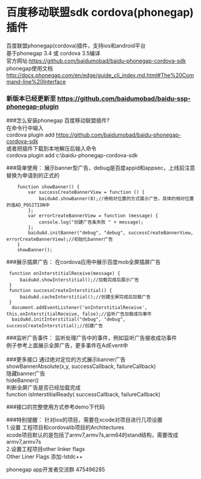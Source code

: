 百度移动联盟sdk cordova(phonegap)插件
====================

百度联盟phonegap(cordova)插件，支持ios和android平台<br/>
基于phonegap 3.4 或 cordova 3.5编译<br/>
官方网址:https://github.com/baidumobad/baidu-phonegap-cordova-sdk<br/>
phonegap使用文档<br/>
http://docs.phonegap.com/en/edge/guide_cli_index.md.html#The%20Command-line%20Interface  <br/>

### 新版本已经更新至  https://github.com/baidumobad/baidu-ssp-phonegap-plugin 

###怎么安装phonegap 百度移动联盟插件?<br/>
在命令行中输入<br/>
cordova plugin add https://github.com/baidumobad/baidu-phonegap-cordova-sdk<br/>
或者把插件下载到本地解压后输入命令<br/>
cordova plugin add c:\baidu-phonegap-cordova-sdk<br/>

###简单使用：
展示banner型广告，debug是百度appid和appsec，上线前注意替换为申请到的正式的<br/>
```
    function showBanner() {
        var successCreateBannerView = function () {
            baiduAd.showBanner(8);//用相对位置的方式展示广告，具体的相对位置的值AD_POSITION中
        };
        var errorCreateBannerView = function (message) {
            console.log("创建广告条失败 " + message);
        };
        baiduAd.initBanner("debug", "debug", successCreateBannerView, errorCreateBannerView);//初始化banner广告
    }
    showBanner();
```
###展示插屏广告：
在cordova应用中展示百度mob全屏插屏广告<br/>
```
 function onInterstitialReceive(message) {
     baiduAd.showInterstitial();//加载完成后展示广告
 }
 function successCreateInterstitial() {
     baiduAd.cacheInterstitial();//创建全屏完成后加载广告
 }
  document.addEventListener('onInterstitialReceive', this.onInterstitialReceive, false);//监听广告加载成功事件
  baiduAd.initInterstitial("debug", "debug", successCreateInterstitial);//创建广告
```
###监听广告事件：
监听处理广告中的事件，例如监听广告接收成功事件<br/>
例子参考上面展示全屏广告，更多事件在AdEvent中<br/>
<br/>
###更多接口
通过绝对定位的方式展示banner广告<br/>
showBannerAbsolute(x,y, successCallback, failureCallback)<br/>
隐藏banner广告<br/>
hideBanner()<br/>
判断全屏广告是否已经加载完成<br/>
function isInterstitialReady( successCallback, failureCallback) <br/>


###接口的完整使用方式参考demo下代码

###特别提醒：
针对ios的项目，需要在xcode对项目进行几项设置<br/>
1.设置 工程项目和cordovalib项目的Architectures<br/>
xcode项目默认的是包括了armv7,armv7s,arm64的stand结构，需要改成 armv7,armv7s<br/>
2.设置工程项目other linker flags<br/>
Other Liner Flags 添加-lstdc++<br/>


phonegap app开发者交流群 475496285
